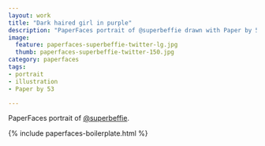 ```yaml
---
layout: work
title: "Dark haired girl in purple"
description: "PaperFaces portrait of @superbeffie drawn with Paper by 53 on an iPad."
image: 
  feature: paperfaces-superbeffie-twitter-lg.jpg
  thumb: paperfaces-superbeffie-twitter-150.jpg
category: paperfaces
tags: 
- portrait
- illustration
- Paper by 53

---
```


PaperFaces portrait of [@superbeffie](http://twitter.com/superbeffie).

{% include paperfaces-boilerplate.html %}